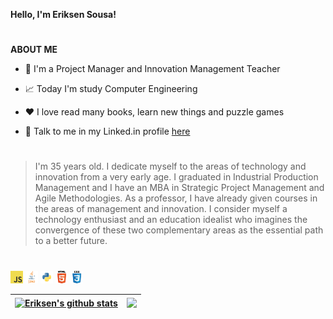 **Hello, I'm Eriksen Sousa!**
#
**ABOUT ME**

- 💼 I'm a Project Manager and Innovation Management Teacher

- 📈 Today I'm study Computer Engineering 

- ❤️ I love read many books, learn new things and puzzle games

- 💬 Talk to me in my Linked.in profile [here](https://www.linkedin.com/in/eriksensousa)

#
> I'm 35 years old. I dedicate myself to the areas of technology and innovation from a very early age. 
> I graduated in Industrial Production Management and I have an MBA in Strategic Project Management and Agile Methodologies. 
> As a professor, I have already given courses in the areas of management and innovation. 
> I consider myself a technology enthusiast and an education idealist who imagines the convergence of these two complementary areas as the essential path to a better future.
#

<code><img height="20" alt="javascript" src="https://raw.githubusercontent.com/github/explore/80688e429a7d4ef2fca1e82350fe8e3517d3494d/topics/javascript/javascript.png"></code>
<code><img height="20" alt="java" src="https://raw.githubusercontent.com/github/explore/80688e429a7d4ef2fca1e82350fe8e3517d3494d/topics/java/java.png"></code>
<code><img height="20" alt="python" src="https://raw.githubusercontent.com/github/explore/80688e429a7d4ef2fca1e82350fe8e3517d3494d/topics/python/python.png"></code>
<code><img height="20" alt="html" src="https://raw.githubusercontent.com/github/explore/5c058a388828bb5fde0bcafd4bc867b5bb3f26f3/topics/html/html.png"></code>
<code><img height="20" alt="css" src="https://raw.githubusercontent.com/github/explore/80688e429a7d4ef2fca1e82350fe8e3517d3494d/topics/css/css.png"></code>    


| <a href="https://github.com/eriksensousa/github-readme-stats"><img align="center" src="https://github-readme-stats.vercel.app/api?username=eriksensousa&show_icons=true&include_all_commits=true&theme=buefy&hide_border=true" alt="Eriksen's github stats" /></a> | <a href="https://github.com/eriksensousa/github-readme-stats"><img align="center" src="https://github-readme-stats.vercel.app/api/top-langs/?username=eriksensousa&layout=compact&theme=buefy&hide_border=true" /></a> |
| ------------- | ------------- |

